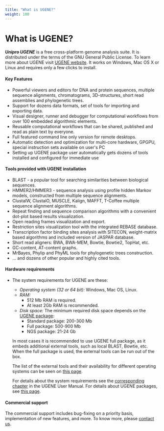 ```yaml
---
title: "What is UGENE?"
weight: 100
---
```



# What is UGENE?

_**Unipro UGENE**_ is a free cross-platform genome analysis suite. It is distributed under the terms of the GNU General Public License. To learn more about UGENE visit [UGENE website](http://ugene.unipro.ru). It works on Windows, Mac OS X or Linux and requires only a few clicks to install.

#### Key Features

*   Powerful viewers and editors for DNA and protein sequences, multiple sequence alignments, chromatograms, 3D-structures, short read assemblies and phylogenetic trees.
*   Support for dozens data formats, set of tools for importing and exporting data.
*   Visual designer, runner and debugger for computational workflows from over 100 embedded algorithmic elements.
*   Reusable computational workflows that can be shared, published and read as plain text by everyone.
*   Full featured command line only version for remote desktops.
*   Automatic detection and optimization for multi-core hardware, GPGPU, special instruction sets available on user's PC
*   Setting up UGENE package user automatically gets dozens of tools installed and configured for immediate use

#### Tools provided with UGENE installation

*   BLAST - a popular tool for searching similarities between biological sequences.
*   HMMER2/HMMER3 - sequence analysis using profile hidden Markov models, constructed from multiple sequence alignments.
*   ClustalW, ClustalO, MUSCLE, Kalign, MAFFT, T-Coffee multiple sequence alignment algorithms.
*   Repeat finding and sequence comparison algorithms with a convenient dot-plot based results visualization.
*   Open reading frames visualization and export.
*   Restriction sites visualization tool with the integrated REBASE database.
*   Transcription factor binding sites analysis with SITECON, weight-matrix based algorithms and included version of JASPAR database.
*   Short read aligners: BWA, BWA-MEM, Bowtie, Bowtie2, TopHat, etc.
*   GC-content, AT-content graphs.
*   MrBayes, Phylip and PhyML tools for phylogenetic trees construction.
*   ... and dozens of other popular and highly cited tools.

#### Hardware requirements

*   The system requirements for UGENE are these:

    *   _Operating system (32 or 64 bit):_ Windows, Mac OS, Linux.
    *   _RAM:_
        *   512 Mb RAM is required.
        *   At least 2Gb RAM is recommended.
    *   _Disk space:_
        The minimum required disk space depends on the [UGENE package](https://local.ugene.unipro.ru/wiki/display/UUOUM/UGENE+Packages):
        *   Standard package: 200-300 Mb
        *   Full package: 500-900 Mb
        *   NGS package: 21-24 Gb

    In most cases it is recommended to use UGENE full package, as it embeds additional external tools, such as local BLAST, Bowtie, etc. When the full package is used, the external tools can be run out of the box.

    The list of the external tools and their availability for different operating systems can be seen on [this page](http://ugene.net/external.html).

    For details about the system requirements see the [corresponding chapter](https://ugene.unipro.ru/wiki/x/YYF7) in the UGENE User Manual. For details about UGENE packages, see [this page](https://ugene.unipro.ru/wiki/x/bw32).


#### Commercial support

The commercial support includes bug-fixing on a priority basis, implementation of new features, and more. To know more, please [contact us](mailto:ugene@unipro.ru).
